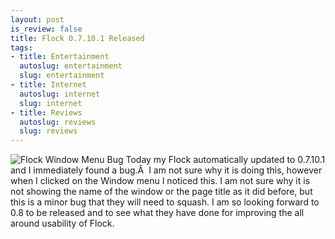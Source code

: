 ```yaml
--- 
layout: post
is_review: false
title: Flock 0.7.10.1 Released
tags: 
- title: Entertainment
  autoslug: entertainment
  slug: entertainment
- title: Internet
  autoslug: internet
  slug: internet
- title: Reviews
  autoslug: reviews
  slug: reviews
---
```

![Flock Window Menu Bug](http://www.josephcrawford.com/wp-content/uploads/2007/02/picture-2.png) Today my Flock automatically updated to 0.7.10.1 and I immediately found a bug.Â  I am not sure why it is doing this, however when I clicked on the Window menu I noticed this.  I am not sure why it is not showing the name of the window or the page title as it did before, but this is a minor bug that they will need to squash.  I am so looking forward to 0.8 to be released and to see what they have done for improving the all around usability of Flock.
